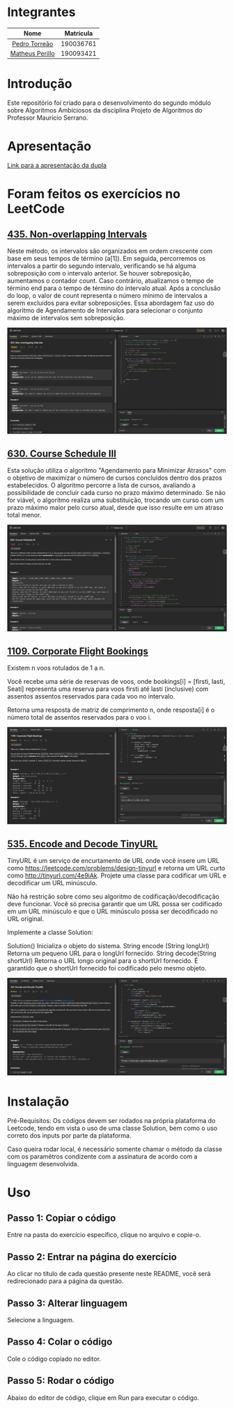 # Integrantes

|                         Nome                         | Matrícula |
| :--------------------------------------------------: | :-------: |
|  [Pedro Torreão](https://github.com/PedroTorreao21)  | 190036761 |
| [Matheus Perillo](https://github.com/MatheusPerillo) | 190093421 |

# Introdução

Este repositório foi criado para o desenvolvimento do segundo módulo sobre Algoritmos Ambiciosos da disciplina Projeto de Algoritmos do Professor Maurício Serrano.

# Apresentação

[Link para a apresentação da dupla](https://youtu.be/YVAwHJnen7k)

# Foram feitos os exercícios no LeetCode

## [435. Non-overlapping Intervals](https://leetcode.com/problems/non-overlapping-intervals/description/)

Neste método, os intervalos são organizados em ordem crescente com base em seus tempos de término (a[1]). Em seguida, percorremos os intervalos a partir do segundo intervalo, verificando se há alguma sobreposição com o intervalo anterior. Se houver sobreposição, aumentamos o contador count. Caso contrário, atualizamos o tempo de término end para o tempo de término do intervalo atual. Após a conclusão do loop, o valor de count representa o número mínimo de intervalos a serem excluídos para evitar sobreposições. Essa abordagem faz uso do algoritmo de Agendamento de Intervalos para selecionar o conjunto máximo de intervalos sem sobreposição.

![Non-overlapping Intervals](/images/435.jpeg)

## [630. Course Schedule III](https://leetcode.com/problems/course-schedule-iii/description/)

Esta solução utiliza o algoritmo "Agendamento para Minimizar Atrasos" com o objetivo de maximizar o número de cursos concluídos dentro dos prazos estabelecidos. O algoritmo percorre a lista de cursos, avaliando a possibilidade de concluir cada curso no prazo máximo determinado. Se não for viável, o algoritmo realiza uma substituição, trocando um curso com um prazo máximo maior pelo curso atual, desde que isso resulte em um atraso total menor.

![Course Schedule III](/images/630.jpeg)

## [1109. Corporate Flight Bookings](https://leetcode.com/problems/corporate-flight-bookings/description/)

Existem n voos rotulados de 1 a n.

Você recebe uma série de reservas de voos, onde bookings[i] = [firsti, lasti, Seati] representa uma reserva para voos firsti até lasti (inclusive) com assentos assentos reservados para cada voo no intervalo.

Retorna uma resposta de matriz de comprimento n, onde resposta[i] é o número total de assentos reservados para o voo i.

![Corporate Flight Bookings](/images/1109.jpg)

## [535. Encode and Decode TinyURL](https://leetcode.com/problems/encode-and-decode-tinyurl/description/)

TinyURL é um serviço de encurtamento de URL onde você insere um URL como https://leetcode.com/problems/design-tinyurl e retorna um URL curto como http://tinyurl.com/4e9iAk. Projete uma classe para codificar um URL e decodificar um URL minúsculo.

Não há restrição sobre como seu algoritmo de codificação/decodificação deve funcionar. Você só precisa garantir que um URL possa ser codificado em um URL minúsculo e que o URL minúsculo possa ser decodificado no URL original.

Implemente a classe Solution:

Solution() Inicializa o objeto do sistema.
String encode (String longUrl) Retorna um pequeno URL para o longUrl fornecido.
String decode(String shortUrl) Retorna o URL longo original para o shortUrl fornecido. É garantido que o shortUrl fornecido foi codificado pelo mesmo objeto.

![Encode and Decode TinyURL](/images/535.jpg)

# Instalação

Pré-Requisitos: Os códigos devem ser rodados na própria plataforma do Leetcode, tendo em vista o uso de uma classe Solution, bem como o uso correto dos inputs por parte da plataforma.

Caso queira rodar local, é necessário somente chamar o método da classe com os paramêtros condizente com a assinatura de acordo com a linguagem desenvolvida.

# Uso

## Passo 1: Copiar o código

Entre na pasta do exercício específico, clique no arquivo e copie-o.

## Passo 2: Entrar na página do exercício

Ao clicar no título de cada questão presente neste README, você será redirecionado para a página da questão.

## Passo 3: Alterar linguagem

Selecione a linguagem.

## Passo 4: Colar o código

Cole o código copiado no editor.

## Passo 5: Rodar o código

Abaixo do editor de código, clique em Run para executar o código.
